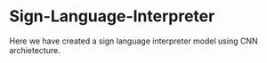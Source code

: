 # Sign-Language-Interpreter

Here we have created a sign language interpreter model using CNN archietecture.
